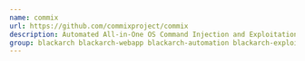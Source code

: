 ```yaml
---
name: commix
url: https://github.com/commixproject/commix
description: Automated All-in-One OS Command Injection and Exploitation Tool.
group: blackarch blackarch-webapp blackarch-automation blackarch-exploitation
---
```

